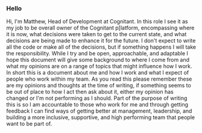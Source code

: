 ### Hello

Hi, I'm Matthew, Head of Development at Cognitant. In this role I see it as my job to be overall owner of the Cognitant p[latform, encompassing where it is now, what decisions were taken to get to the current state, and what decisions are being made to enhance it for the future. I don't expect to write all the code or make all of the decisions, but if something happens I will take the responsibility. While I try and be open, approachable, and adaptable I hope this document will give some background to where I come from and what my opinions are on a range of topics that might influence how I work. In short this is a document about me and how I work and what I expect of people who work within my team. As you read this please remember these are my opinions and thoughts at the time of writing, if something seems to be out of place to how I act then ask about it, either my opinion has changed or I'm not performing as I should. Part of the purpose of writing this is so I am accountable to those who work for me and through getting feedback I can find ways of getting better at management, leadership, and building a more inclusive, supportive, and high performing team that people want to be part of.  

<!--
**matthewwasbrough-cognitant/matthewwasbrough-cognitant** is a ✨ _special_ ✨ repository because its `README.md` (this file) appears on your GitHub profile.

- My background as a scientist
- my thoughts on leadership
- my thoughts on management
- my thoughts on team culture

Here are some ideas to get you started:

- 🔭 I’m currently working on ...
- 🌱 I’m currently learning ...
- 👯 I’m looking to collaborate on ...
- 🤔 I’m looking for help with ...
- 💬 Ask me about ...
- 📫 How to reach me: ...
- 😄 Pronouns: ...
- ⚡ Fun fact: ...
-->
